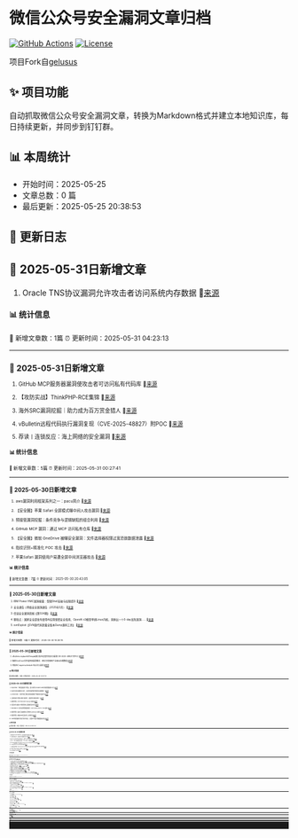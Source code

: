 # 微信公众号安全漏洞文章归档

[![GitHub Actions](https://github.com/gelusus/wxvl/actions/workflows/update_today.yml/badge.svg)](https://github.com/gelusus/wxvl/actions)
[![License](https://img.shields.io/badge/license-MIT-blue.svg)](LICENSE)

项目Fork自[gelusus](https://github.com/gelusus/wxvl)

## ✨ 项目功能

自动抓取微信公众号安全漏洞文章，转换为Markdown格式并建立本地知识库，每日持续更新，并同步到钉钉群。

## 📊 本周统计
- 开始时间：2025-05-25
- 文章总数：0 篇
- 最后更新：2025-05-25 20:38:53

## 📝 更新日志

## 📢 2025-05-31日新增文章

1. Oracle TNS协议漏洞允许攻击者访问系统内存数据 🔗[来源](https://mp.weixin.qq.com/s?__biz=MzI0MTE4ODY3Nw==&mid=2247492652&idx=1&sn=d0f0f05d9d44c122c3ba9b344800665e)

#### 📊 统计信息
<small>📝 新增文章数：1篇
⏰ 更新时间：2025-05-31 04:23:13<small>

---


## 📢 2025-05-31日新增文章

1. GitHub MCP服务器漏洞使攻击者可访问私有代码库 🔗[来源](https://mp.weixin.qq.com/s?__biz=MzkwMTQyODI4Ng==&mid=2247496910&idx=1&sn=584999d1f25820d6025e9c93c55a9392)

2. 【攻防实战】ThinkPHP-RCE集锦 🔗[来源](https://mp.weixin.qq.com/s?__biz=Mzg5NTU2NjA1Mw==&mid=2247502501&idx=1&sn=aeaae16a4b401d08bf2af6cfe32bedd6)

3. 海外SRC漏洞挖掘｜助力成为百万赏金猎人 🔗[来源](https://mp.weixin.qq.com/s?__biz=MzIzMTIzNTM0MA==&mid=2247497667&idx=1&sn=54a41bdf17408e8804207e4246162573)

4. vBulletin远程代码执行漏洞复现（CVE-2025-48827）附POC 🔗[来源](https://mp.weixin.qq.com/s?__biz=MzkwMzUyMjk2MQ==&mid=2247484435&idx=1&sn=34d2645c029628322e82edb23c28b580)

5. 荐读丨连锁反应：海上网络的安全漏洞 🔗[来源](https://mp.weixin.qq.com/s?__biz=MzI2MDk2NDA0OA==&mid=2247533384&idx=2&sn=11a6c5fe842ff1ce8e02a9784a1124d9)

#### 📊 统计信息
<small>📝 新增文章数：5篇
⏰ 更新时间：2025-05-31 00:27:41<small>

---


## 📢 2025-05-30日新增文章

1. aws漏洞利用框架系列之一：pacu简介 🔗[来源](https://mp.weixin.qq.com/s?__biz=MzA3NTc0MTA1Mg==&mid=2664712266&idx=1&sn=e34c30404d96ca13434abd914eed3a21)

2. 【安全圈】苹果 Safari 全屏模式曝中间人攻击漏洞 🔗[来源](https://mp.weixin.qq.com/s?__biz=MzIzMzE4NDU1OQ==&mid=2652069908&idx=3&sn=a14a5bbf691eddc51b2cdf4e1f604678)

3. 预接管漏洞挖掘：条件竞争与逻辑缺陷的组合利用 🔗[来源](https://mp.weixin.qq.com/s?__biz=MzkxNjc0ODA3NQ==&mid=2247483972&idx=1&sn=a90126cfcc2ef8350d469f7b5f4fcc62)

4. GitHub MCP 漏洞：通过 MCP 访问私有仓库 🔗[来源](https://mp.weixin.qq.com/s?__biz=MzAxMjYyMzkwOA==&mid=2247530309&idx=2&sn=1b87e582acb182c7249a8cd723a9617c)

5. 【安全圈】微软 OneDrive 被曝安全漏洞：文件选择器权限过宽恐致数据泄露 🔗[来源](https://mp.weixin.qq.com/s?__biz=MzIzMzE4NDU1OQ==&mid=2652069908&idx=2&sn=f99594f728b498a9c7094b2331893ba4)

6. 指纹识别+精准化 POC 攻击 🔗[来源](https://mp.weixin.qq.com/s?__biz=MzkxNTIwNTkyNg==&mid=2247554998&idx=1&sn=6691793afdd1d819140ff1e43e7b135a)

7. 苹果Safari 漏洞使用户易遭全屏中间浏览器攻击 🔗[来源](https://mp.weixin.qq.com/s?__biz=MzI2NTg4OTc5Nw==&mid=2247523160&idx=1&sn=e6700c85073b35c5140da4fff0e4d9f0)

#### 📊 统计信息
<small>📝 新增文章数：7篇
⏰ 更新时间：2025-05-30 20:43:05<small>

---


## 📢 2025-05-30日新增文章

1. IBM Power HMC漏洞披露：受限Shell突破与权限提升 🔗[来源](https://mp.weixin.qq.com/s?__biz=MzUzMDUxNTE1Mw==&mid=2247512289&idx=1&sn=48c4fb2f47eec32325185a611bd32558)

2. 安全通告丨网络安全漏洞通告（2025年5月） 🔗[来源](https://mp.weixin.qq.com/s?__biz=MzUxNTQxMzUxMw==&mid=2247525702&idx=2&sn=f8d32065c33e2857813f41504c58160e)

3. 信息安全漏洞周报【第024期】 🔗[来源](https://mp.weixin.qq.com/s?__biz=MzA4MDk4NTIwMg==&mid=2454064186&idx=1&sn=07847eae4bea58c92f7d7b685aa3c998)

4. 聊热点｜国家安全部发布使用AI应用保密安全指南、OpenAI o3模型单挑Linux内核，竟揪出一个0-day高危漏洞…… 🔗[来源](https://mp.weixin.qq.com/s?__biz=MzkxNDY0MjMxNQ==&mid=2247535985&idx=2&sn=ad6a797aa1ac561e3875afbf6114878f)

5. svnExploit【SVN源代码泄露全版本Dump源码工具】 🔗[来源](https://mp.weixin.qq.com/s?__biz=MzkyNzIxMjM3Mg==&mid=2247490475&idx=1&sn=6c8864b9e13da6f05fa461576b956a2f)

#### 📊 统计信息
<small>📝 新增文章数：5篇
⏰ 更新时间：2025-05-30 16:28:18<small>

---


## 📢 2025-05-30日新增文章

1. vBulletin replaceAdTemplat接口存在远程代码执行漏洞CVE-2025-48827 附POC 🔗[来源](https://mp.weixin.qq.com/s?__biz=MzIxMjEzMDkyMA==&mid=2247488525&idx=1&sn=20d1abb7ff5745d3093f6b089f6a4187)

2. 微软OneDrive文件选择器漏洞曝光：网站可窃取用户全部云存储数据 🔗[来源](https://mp.weixin.qq.com/s?__biz=MzIzNDIxODkyMg==&mid=2650086413&idx=1&sn=d20c43c1c81c5c2963f188f540ef56a4)

3. 用友NC expertschedule SQL注入漏洞 🔗[来源](https://mp.weixin.qq.com/s?__biz=MzkzMTcwMTg1Mg==&mid=2247491636&idx=1&sn=9aa9917155b1eedfbe7e73a85b3b0fbf)

#### 📊 统计信息
<small>📝 新增文章数：3篇
⏰ 更新时间：2025-05-30 12:27:12<small>

---


## 📢 2025-05-30日新增文章

1. ExploitDB 一款轻量级用于抓取、展示和导出 Exploit-DB中的漏洞数据的工具 🔗[来源](https://mp.weixin.qq.com/s?__biz=Mzk0ODM0NDIxNQ==&mid=2247494388&idx=1&sn=1d26ade4f0031585db8697d373cda55d)

2. 在Windows强跑Docker，8GB内存都喂不饱漏洞扫描神器？ 🔗[来源](https://mp.weixin.qq.com/s?__biz=MzI4NjAzMTk3MA==&mid=2458860603&idx=1&sn=3f138383a35ce7cfbe9c538da4af941e)

3. AyySSHush：利用华硕已修复漏洞组建僵尸网络的间谍技术 🔗[来源](https://mp.weixin.qq.com/s?__biz=MzI2NzAwOTg4NQ==&mid=2649795277&idx=2&sn=c13a6632f6952677d33342a4e5c8776c)

4. 当漏洞成为“数字战争”的弹药，谁能改写攻防规则？ 🔗[来源](https://mp.weixin.qq.com/s?__biz=MzU2NzY5MzI5Ng==&mid=2247506513&idx=1&sn=6e00e60bc051e20d313ebd7d41019761)

5. 漏洞预警 | 万户ezOFFICE SQL注入漏洞 🔗[来源](https://mp.weixin.qq.com/s?__biz=MzkwMTQ0NDA1NQ==&mid=2247493266&idx=3&sn=914afcabd8edcc167e4b033e85e3b45e)

6. 任意文件读取&下载漏洞的全面解析及利用 🔗[来源](https://mp.weixin.qq.com/s?__biz=MzkxNzY5MTg1Ng==&mid=2247488578&idx=1&sn=1c4b4a1e5f29731aea07d04ad731b665)

7. Windows 11 文件资源管理器漏洞（CVE-2025-24071）POC发布 🔗[来源](https://mp.weixin.qq.com/s?__biz=MzI2NzAwOTg4NQ==&mid=2649795277&idx=3&sn=4946fecf57e0352b5f735171deca723c)

8. 漏洞预警 | 银达汇智智慧综合管理平台SQL注入漏洞 🔗[来源](https://mp.weixin.qq.com/s?__biz=MzkwMTQ0NDA1NQ==&mid=2247493266&idx=1&sn=de829eb3c1e29e04102463d8eeab8237)

9. 漏洞预警 | 朗速ERP任意文件上传漏洞 🔗[来源](https://mp.weixin.qq.com/s?__biz=MzkwMTQ0NDA1NQ==&mid=2247493266&idx=2&sn=6230f92f0d41acbeee78849f7bcbecf9)

10. Ivanti漏洞被利用进行链式攻击，英国NHS医疗数据面临风险 🔗[来源](https://mp.weixin.qq.com/s?__biz=MzIwNzAwOTQxMg==&mid=2652251946&idx=1&sn=dcddbfbfeafc956cfe3d93380c79bda2)

#### 📊 统计信息
<small>📝 新增文章数：10篇
⏰ 更新时间：2025-05-30 09:44:47<small>

---


## 📢 2025-05-30日新增文章

1. 黑客利用 OttoKit WordPress 插件漏洞添加管理员帐户 🔗[来源](https://mp.weixin.qq.com/s?__biz=Mzg3ODY0NTczMA==&mid=2247492987&idx=1&sn=971a25f5792cacbcea29955536f4eb2e)

2. 小程序渗透记录：通过细节挖掘漏洞的艺术 🔗[来源](https://mp.weixin.qq.com/s?__biz=MzU2NDY2OTU4Nw==&mid=2247520801&idx=1&sn=bad2cedc1a8020024460f7f56dd36323)

3. 美军工巨头押注AI赋能网络攻击，超21亿元收购漏洞利用厂商 🔗[来源](https://mp.weixin.qq.com/s?__biz=MzI4NDY2MDMwMw==&mid=2247514445&idx=1&sn=6f6043b769f9bed3eb4ff2904556f776)

4. Sirius 一款开源通用漏洞扫描器（Docker版）|漏洞探测 🔗[来源](https://mp.weixin.qq.com/s?__biz=Mzg3ODE2MjkxMQ==&mid=2247491737&idx=1&sn=a4f727ba13cde3a317fdbf6711e10111)

5. Panalog大数据日志审计系统sprog_upstatus.php存在SQL注入漏洞 🔗[来源](https://mp.weixin.qq.com/s?__biz=MzkzNzMxODkzMw==&mid=2247485861&idx=1&sn=05f3030231f775fe4410e25733c538c0)

6. 一处价值 $2500 的 DOM XSS 漏洞 🔗[来源](https://mp.weixin.qq.com/s?__biz=MjM5Mzc4MzUzMQ==&mid=2650261237&idx=1&sn=5780326bb0e2c921f00c3199b93ec86e)

7. 【高危漏洞预警】Apache Commons BeanUtils远程代码执行漏洞CVE-2025-48734 🔗[来源](https://mp.weixin.qq.com/s?__biz=MzI3NzMzNzE5Ng==&mid=2247490158&idx=1&sn=17f120cec84cc5ab344e5298683be964)

8. 代码审计Sign加密到前台SQL注入漏洞 🔗[来源](https://mp.weixin.qq.com/s?__biz=Mzg5MDk4MzkyMA==&mid=2247484579&idx=1&sn=d63ab9b5f7fbe189c2a020ffb04d6e7a)

9. java代码执行(eval) 🔗[来源](https://mp.weixin.qq.com/s?__biz=MzUzNDMyNjI3Mg==&mid=2247487449&idx=1&sn=e45fed21e096e9ff0f6a128f16bf1ef9)

#### 📊 统计信息
<small>📝 新增文章数：9篇
⏰ 更新时间：2025-05-30 00:27:34<small>

---


## 📢 2025-05-29日新增文章

1. “粽”享礼金，挖洞必“粽”，端午0DAY竞渡挑战赛开启！ 🔗[来源](https://mp.weixin.qq.com/s?__biz=Mzg5MTc5Mzk2OA==&mid=2247503765&idx=1&sn=c91971d705c969009f7e9fd460725ad0)

2. 【安全圈】微软OneDrive文件选择器漏洞曝光：网站可窃取用户全部云存储数据 🔗[来源](https://mp.weixin.qq.com/s?__biz=MzIzMzE4NDU1OQ==&mid=2652069879&idx=1&sn=2b0d058ac337d26093a5ae849717e3dd)

3. 恶意软件藏身AI模型，专门针对阿里巴巴AI实验室用户；OneDrive文件选择器漏洞让应用获取用户云存储完整访问权限 | 牛览 🔗[来源](https://mp.weixin.qq.com/s?__biz=MjM5Njc3NjM4MA==&mid=2651137040&idx=2&sn=3409a0e99c9697da8ecb4c7742ca1399)

4. 入侵我的车，甚至你的车——大众汽车应用程序存在安全漏洞 🔗[来源](https://mp.weixin.qq.com/s?__biz=MzAxMjYyMzkwOA==&mid=2247530275&idx=4&sn=8a7efa98d4a382f0144297742ff568e2)

5. 线上支付漏洞：开启 “ 0元购 ” ？ 🔗[来源](https://mp.weixin.qq.com/s?__biz=MzkyNTY3Nzc3Mg==&mid=2247489911&idx=1&sn=e62b6002552b1ab6dba42242d593c2ed)

6. 微软OneDrive严重安全漏洞：OAuth权限滥用，数据泄露风险高 🔗[来源](https://mp.weixin.qq.com/s?__biz=MzIzNDU5NTI4OQ==&mid=2247489351&idx=1&sn=62a05afe4fae8a7a497cdb2a52eb4047)

7. 不同视角学习Java代码审计之文件读取漏洞 🔗[来源](https://mp.weixin.qq.com/s?__biz=Mzg3MDU1MjgwNA==&mid=2247487427&idx=1&sn=4e665affb10589b165c61a022f5a37ea)

8. 留言赠书 | 《攻击网络协议：协议漏洞的发现+利用+保护》免费送 🔗[来源](https://mp.weixin.qq.com/s?__biz=MjM5NjA0NjgyMA==&mid=2651322005&idx=3&sn=d6c7633db1eb521d22d9cebac3887e7e)

9. 看我如何通过 OpenAI o3 挖到 Linux 内核远程 0day 🔗[来源](https://mp.weixin.qq.com/s?__biz=MzI2NTg4OTc5Nw==&mid=2247523149&idx=1&sn=0298267a08369cc3ea9bdbdec81eb788)

10. 利用验证框架 JAIST揭示开源自动驾驶系统的安全漏洞 🔗[来源](https://mp.weixin.qq.com/s?__biz=MzIzOTc2OTAxMg==&mid=2247555294&idx=3&sn=09075eb75bc68c89437d35c5ddb10181)

11. 【安全圈】WordPress TI WooCommerce Wishlist 插件漏洞使 100,000+ 网站遭受网络攻击 🔗[来源](https://mp.weixin.qq.com/s?__biz=MzIzMzE4NDU1OQ==&mid=2652069879&idx=4&sn=457158cecc79f277656b8bad13f79e3f)

12. 创宇安全智脑 | vBulletin远程代码执行（CVE-2025-48827∕CVE-2025-48828）等84个漏洞可检测 🔗[来源](https://mp.weixin.qq.com/s?__biz=MzIwNjU0NjAyNg==&mid=2247491176&idx=1&sn=42c85804ebaac536b5d7e05b29a97a4f)

#### 📊 统计信息
<small>📝 新增文章数：12篇
⏰ 更新时间：2025-05-29 20:43:05<small>

---


## 📢 2025-05-29日新增文章

1. 不容忽视的威胁：探索与JWT相关漏洞（另类的越权） 🔗[来源](https://mp.weixin.qq.com/s?__biz=Mzk0MzYyMjEzMQ==&mid=2247489499&idx=1&sn=5c212d09a83dfe975227bc478b0114df)

2. 漏洞致命主义已经结束：为什么身份威胁预防是网络安全的未来 🔗[来源](https://mp.weixin.qq.com/s?__biz=MzA4MzMzOTQ4Mw==&mid=2453672669&idx=1&sn=71417cae2e7bee44452d6b0b59147419)

3. 端午活动开启！白盒+黑盒双修来袭！知名小朋友（代码审计）联手地图大师（企业SRC漏洞挖掘），端午节限时大放价！ 🔗[来源](https://mp.weixin.qq.com/s?__biz=MzI5MDcyODIzNg==&mid=2247485094&idx=1&sn=5e7af24dd9b1174661c3d7553be194bd)

4. 如何通过一个SSRF漏洞挖出百万用户数据 🔗[来源](https://mp.weixin.qq.com/s?__biz=MzkxNjc0ODA3NQ==&mid=2247483959&idx=1&sn=c804f2123e5364505e6d5b5ce8c556c2)

5. SSRF漏洞详细讲解：攻击者是怎么“骗”服务器发起请求的 🔗[来源](https://mp.weixin.qq.com/s?__biz=Mzk0MzYyMjEzMQ==&mid=2247489500&idx=1&sn=59a42b9399b76744b3f91a726a0a112b)

6. 【漏洞通告】Google Chrome V8越界写入漏洞(CVE-2025-5280) 🔗[来源](https://mp.weixin.qq.com/s?__biz=MzkzNzY5OTg2Ng==&mid=2247501121&idx=2&sn=50940420fb1e9fde2dce1f8f6a5226ae)

7. ​​CVE-2025-24813 Apache Tomcat RCE 漏洞深度解析与 PoC 🔗[来源](https://mp.weixin.qq.com/s?__biz=MzU1NzczNTM1MQ==&mid=2247485328&idx=3&sn=e9f38cccf7a23f748be4b9a79a4fe179)

8. 端午活动开启！白盒+黑盒双修来袭！知名小朋友（代码审计）联手地图大师（企业SRC漏洞挖掘），端午节限时大放价！ 🔗[来源](https://mp.weixin.qq.com/s?__biz=MzkyMjM5NDM3NQ==&mid=2247486510&idx=1&sn=7a0166be0ab7a08b67e8717c0a493179)

9. ByteSRC全域3倍积分！单个漏洞最高15w！送Apple全家桶！ 🔗[来源](https://mp.weixin.qq.com/s?__biz=Mzk3NTk1NjM1MQ==&mid=2247487891&idx=1&sn=f5a635e1b59af1e7fa79da35637b1d98)

#### 📊 统计信息
<small>📝 新增文章数：9篇
⏰ 更新时间：2025-05-29 16:29:08<small>

---


## 📢 2025-05-29日新增文章

1. ofcms的XXE漏洞分析 🔗[来源](https://mp.weixin.qq.com/s?__biz=MzkzNzQyMDkxMQ==&mid=2247488205&idx=1&sn=07a9e01c17f5cfb38760b833ca7154e5)

2. 【APT与高危漏洞追踪】国家级黑客UNC5221利用Ivanti漏洞，关键基础设施安全再敲警钟 🔗[来源](https://mp.weixin.qq.com/s?__biz=MzA4NTY4MjAyMQ==&mid=2447900623&idx=1&sn=994a88126abfed4b2bd10627e80437d3)

3. 美国宇航局开源软件中爆出大量严重漏洞 🔗[来源](https://mp.weixin.qq.com/s?__biz=MzkxNTI2MTI1NA==&mid=2247503379&idx=1&sn=88acd40380c32f491190c22bcf675915)

4. ofcms的XXE漏洞分析 🔗[来源](https://mp.weixin.qq.com/s?__biz=MzkxNDAyNTY2NA==&mid=2247519554&idx=2&sn=763611f710fb28ec096e6967fe96f2e9)

5. 逻辑漏洞-使用 SSO 登录进行帐户接管 🔗[来源](https://mp.weixin.qq.com/s?__biz=MzI0MTUwMjQ5Nw==&mid=2247488861&idx=1&sn=36092d38e428c6737bfc7a2291f944c2)

6. 成都朗速ERP系统WebDwgDefault.aspx任意文件上传漏洞 🔗[来源](https://mp.weixin.qq.com/s?__biz=Mzk1Nzg3ODkyNg==&mid=2247484116&idx=1&sn=8f852e246034721c5f5767262550e80e)

7. CVE-2024-6235 PoC NetScaler 控制台漏洞可导致管理员访问 🔗[来源](https://mp.weixin.qq.com/s?__biz=Mzg2NTk4MTE1MQ==&mid=2247487445&idx=1&sn=d783a258afbc17943c5187c0cd1efd9b)

8. 紧急警报！Mimo黑客利用Craft CMS高危漏洞发动双重攻击：挖矿劫持+流量窃取 🔗[来源](https://mp.weixin.qq.com/s?__biz=Mzg4NTg5MDQ0OA==&mid=2247487999&idx=1&sn=7c8f914e1ab77f146c33404799bb8db6)

9. NIST发布“漏洞预测指标”，大幅提升漏洞管理能力 🔗[来源](https://mp.weixin.qq.com/s?__biz=MzkxNTI2MTI1NA==&mid=2247503379&idx=2&sn=4a8f5498d392abb3a38ba91d4ea372a0)

10. BurpSuite插件 | 告别手动测试，快速挖掘漏洞！ 🔗[来源](https://mp.weixin.qq.com/s?__biz=MzAxMjE3ODU3MQ==&mid=2650610910&idx=4&sn=2bf195e4c5cd6efeedf8043455f7ed0b)

11. 成都朗速ERP系统高危漏洞曝光！任意文件上传（附修复方案） 🔗[来源](https://mp.weixin.qq.com/s?__biz=Mzg5OTYxMjk0Mw==&mid=2247490564&idx=1&sn=b21020d985bae3bd807b1e3a8eb8d14a)

12. 白盒Sign加密到前台SQL注入漏洞 🔗[来源](https://mp.weixin.qq.com/s?__biz=MzIxNTIzNTExMQ==&mid=2247491713&idx=1&sn=35eb54f2e0199e3f7f5de84f67709c3e)

13. 公安机关将公开通缉台黑客；|全球互联网因BGP协议漏洞出现大规模路由震荡；|苹果五年拦截90亿美元欺诈交易； 🔗[来源](https://mp.weixin.qq.com/s?__biz=MzAxMjE3ODU3MQ==&mid=2650610910&idx=1&sn=b2d51a5eeaf6c9d65136ea6e51ab56c2)

14. EMQX后台插件命令执行 🔗[来源](https://mp.weixin.qq.com/s?__biz=MzAwMjQ2NTQ4Mg==&mid=2247499234&idx=1&sn=302778f0d6709a3b6ba6e7002fe7ed2a)

15. 突发！土耳其关联APT组织利用零日漏洞，监控伊拉克库尔德武装！ 🔗[来源](https://mp.weixin.qq.com/s?__biz=Mzg3OTYxODQxNg==&mid=2247486223&idx=1&sn=0e857a26fc61584767ec53eff5c40121)

16. 我如何利用错误配置的 CORS 漏洞赚取 $$$ 🔗[来源](https://mp.weixin.qq.com/s?__biz=MzkwOTE5MDY5NA==&mid=2247506544&idx=3&sn=36333804dd8cbb762618db1e2489b7e1)

#### 📊 统计信息
<small>📝 新增文章数：16篇
⏰ 更新时间：2025-05-29 12:27:58<small>

---


## 📢 2025-05-29日新增文章

1. 北京警方通报：境外黑客组织利用ComfyUI漏洞对我实施攻击 | GitHub MCP服务器漏洞使攻击者可访问私有代码库 🔗[来源](https://mp.weixin.qq.com/s?__biz=MzI1OTA1MzQzNA==&mid=2651248038&idx=1&sn=730bfd35d652c9f7d2a1e99a6be3e26b)

2. CVE-2025-24054的漏洞深度解析与 PoC 利用指南 🔗[来源](https://mp.weixin.qq.com/s?__biz=MzU1NzczNTM1MQ==&mid=2247485328&idx=1&sn=7a0a77977a9916697db3f91f6372d3cd)

3. 漏洞预警 | JEEWMS任意文件读取漏洞 🔗[来源](https://mp.weixin.qq.com/s?__biz=MzkwMTQ0NDA1NQ==&mid=2247493251&idx=2&sn=82ac86f0154f844c3b70f60d2d65ac4a)

4. 攻防演练连个Nday都扫不出？你只是Nday的打开方式不对！ 🔗[来源](https://mp.weixin.qq.com/s?__biz=MzkzNDI5NjEzMQ==&mid=2247484699&idx=1&sn=7a8e7cd8363e5d05fa489ccf54dd75af)

5. ​​CVE-2025-21333 漏洞深度解析与 PoC 🔗[来源](https://mp.weixin.qq.com/s?__biz=MzU1NzczNTM1MQ==&mid=2247485328&idx=2&sn=d8fcb14e80a40517b3c3d4a7f6a9a3be)

6. 《AI黑客时代：用DeepSeek构建智能渗透机器人，让漏洞验证自动化飞驰》 🔗[来源](https://mp.weixin.qq.com/s?__biz=Mzg2OTU3MzI1OQ==&mid=2247486137&idx=1&sn=fee3318906ff4908ee48a1f0dec231eb)

7. 漏洞预警 | 满客宝后台管理系统任意文件读取漏洞 🔗[来源](https://mp.weixin.qq.com/s?__biz=MzkwMTQ0NDA1NQ==&mid=2247493251&idx=3&sn=b1787bd3b9aea2069a2ce3a456c5aa7d)

8. AI用于软件安全和漏洞挖掘 🔗[来源](https://mp.weixin.qq.com/s?__biz=MzU2MDk1Nzg2MQ==&mid=2247624653&idx=1&sn=28db6c14f3591b8196eed1340c58a523)

9. 漏洞预警 | 上讯信息运维管理审计系统注入漏洞 🔗[来源](https://mp.weixin.qq.com/s?__biz=MzkwMTQ0NDA1NQ==&mid=2247493251&idx=1&sn=01de37e5ce0198bc0d581cb625824c0a)

#### 📊 统计信息
<small>📝 新增文章数：9篇
⏰ 更新时间：2025-05-29 09:46:58<small>

---


## 📢 2025-05-29日新增文章

1. 【漏洞复现】vBulletin replaceAdTemplat 远程代码执行漏洞（CVE-2025-48827∕48828) 🔗[来源](https://mp.weixin.qq.com/s?__biz=MzkwMDc1MTM5Ng==&mid=2247484102&idx=1&sn=c379f685fa4de8feb2eae15f399a0df1)

2. 【漏洞复现】dify任意密码重置 🔗[来源](https://mp.weixin.qq.com/s?__biz=MjM5NDUxMTI2NA==&mid=2247485130&idx=1&sn=32e88952742937670334c31a559fe750)

3. 北京警方通报：境外黑客组织利用ComfyUI漏洞对我实施攻击 🔗[来源](https://mp.weixin.qq.com/s?__biz=MzkwMTMyMDQ3Mw==&mid=2247600035&idx=2&sn=b9b9043eddaa948747563c1262352a9b)

4. 【严重漏洞预警】vBulletin replaceAdTemplat远程代码执行漏洞（CVE-2025-48827） 🔗[来源](https://mp.weixin.qq.com/s?__biz=MzI3NzMzNzE5Ng==&mid=2247490153&idx=1&sn=b13f80c9c3dae8d161d3dcdcb7883cfe)

5. 【AI高危漏洞预警】LLama-Index CLI命令执行漏洞(CVE-2025-1753) 🔗[来源](https://mp.weixin.qq.com/s?__biz=MzI3NzMzNzE5Ng==&mid=2247490153&idx=2&sn=17860b8ad80dd13fe51616ba590c72c2)

6. Windows10 Penetration渗透系统，一套环境通吃内网、Web、APP全渗透，工具包实战指南|漏洞探测 🔗[来源](https://mp.weixin.qq.com/s?__biz=Mzg3ODE2MjkxMQ==&mid=2247491712&idx=1&sn=5f83947a4b5ac349589e70690d137f4f)

#### 📊 统计信息
<small>📝 新增文章数：6篇
⏰ 更新时间：2025-05-29 00:26:25<small>

---


## 📢 2025-05-28日新增文章

1. GitHub MCP服务器漏洞使攻击者可访问私有代码库 🔗[来源](https://mp.weixin.qq.com/s?__biz=MjM5NjA0NjgyMA==&mid=2651321972&idx=1&sn=a781cae82004337aa46c61fb54bf864c)

2. 2个月荣登字节SRC年榜第一，云上漏洞秘籍首公开！ 🔗[来源](https://mp.weixin.qq.com/s?__biz=MjM5NjA0NjgyMA==&mid=2651321972&idx=2&sn=30484ea29b1059a42eff9d3d3ccddf3a)

3. Salesforce 将以 80 亿美元收购 Informatica 🔗[来源](https://mp.weixin.qq.com/s?__biz=MzU5ODgzNTExOQ==&mid=2247640068&idx=3&sn=3df2ba81a343350bbe1f28027c22b625)

4. 安钥®「漏洞防治标准作业程序（SOP）」征文启示 [2025年第21期，总第39期] 🔗[来源](https://mp.weixin.qq.com/s?__biz=Mzk0OTQzMDI4Mg==&mid=2247484860&idx=1&sn=8706853bda9e4ff3820f973f4c1a10af)

5. Netfilter Tunnel 之殇：CVE-2025-22056分析 🔗[来源](https://mp.weixin.qq.com/s?__biz=MjM5OTk2MTMxOQ==&mid=2727845584&idx=1&sn=c13de1d950bf86c3b5650e4f98717c8d)

6. NASA开源软件被曝存在多个安全漏洞；提示注入威胁：GitHub MCP服务器漏洞允许攻击者访问私有代码库 | 牛览 🔗[来源](https://mp.weixin.qq.com/s?__biz=MjM5Njc3NjM4MA==&mid=2651137030&idx=2&sn=466072b21f20a9efd87f6114ce1557f8)

7. 【安全圈】全球互联网因BGP协议漏洞出现大规模路由震荡 🔗[来源](https://mp.weixin.qq.com/s?__biz=MzIzMzE4NDU1OQ==&mid=2652069865&idx=1&sn=e29ae988e9c671b37c0b95f70beaf6d5)

8. PagerMaid-Pyro run_sh接口存在远程命令执行漏洞 附POC 🔗[来源](https://mp.weixin.qq.com/s?__biz=MzIxMjEzMDkyMA==&mid=2247488513&idx=1&sn=bf90fe02d66ceea05dd6891a66f0aff2)

9. 官方通报ComfyUI存多个高危漏洞：已被境外黑客利用对我国网络实施攻击 🔗[来源](https://mp.weixin.qq.com/s?__biz=MzU2MTQwMzMxNA==&mid=2247542435&idx=1&sn=eac5973134804eb38d96bdfc769093ab)

10. GitHub MCP Server漏洞：通过MCP访问私有仓库 🔗[来源](https://mp.weixin.qq.com/s?__biz=MzkzMTY0MDgzNg==&mid=2247484490&idx=1&sn=1108796cd3681ad4d71bf145929026e2)

11. AI工具ComfyUI惊现多个高危漏洞，已有境外组织发起网络攻击 🔗[来源](https://mp.weixin.qq.com/s?__biz=MzIxMDIwODM2MA==&mid=2653932200&idx=1&sn=ead3dc6e3d8a36b05a1a74ecc1ddf4fc)

12. DragonForce 勒索团伙瞄准MSP，发动供应链攻击 🔗[来源](https://mp.weixin.qq.com/s?__biz=MzI2NTg4OTc5Nw==&mid=2247523133&idx=1&sn=bf9dda6dcef75f6de012aa77866b6072)

13. 英飞达影像存档与通讯PACS系统 WebUserLogin.asmx 信息泄露漏洞 🔗[来源](https://mp.weixin.qq.com/s?__biz=MzkzNzMxODkzMw==&mid=2247485857&idx=1&sn=68c4871e03965c933cea638f4dd70fc0)

14. Windows Server 2025 "BadSuccessor"漏洞可导致域控接管（PoC已公开，暂无补丁） 🔗[来源](https://mp.weixin.qq.com/s?__biz=MzkzNjIzMjM5Ng==&mid=2247492603&idx=2&sn=013df9f9a54c65cd271466572626705e)

15. 【业界动态】ComfyUI存在多个高危漏洞 🔗[来源](https://mp.weixin.qq.com/s?__biz=MzA3NzgzNDM0OQ==&mid=2664995100&idx=3&sn=3e84ad389f64c458d97638e803adceef)

16. 北京警方通报：境外黑客组织利用ComfyUI漏洞对我实施攻击 🔗[来源](https://mp.weixin.qq.com/s?__biz=MzI4NDY2MDMwMw==&mid=2247514434&idx=2&sn=19b30608f4a701f991edf166024d4d6f)

17. 阿迪达斯数据泄露，第三方服务商漏洞致客户信息外泄 🔗[来源](https://mp.weixin.qq.com/s?__biz=MjM5NjA0NjgyMA==&mid=2651321972&idx=4&sn=e255487c860340a366b40b36be9e271d)

#### 📊 统计信息
<small>📝 新增文章数：17篇
⏰ 更新时间：2025-05-28 20:44:51<small>

---


## 📢 2025-05-28日新增文章

1. 逐帧分析：Kernel Streaming 持续暴露漏洞 🔗[来源](https://mp.weixin.qq.com/s?__biz=MzAxODM5ODQzNQ==&mid=2247488566&idx=1&sn=02dcbc079feef0474efaac6fef9f91fc)

2. CVE-2025-21298零点击漏洞深度解析 🔗[来源](https://mp.weixin.qq.com/s?__biz=MzU1NzczNTM1MQ==&mid=2247485317&idx=3&sn=aef0c4341cc7c8a06b7cb1161fb28b26)

3. 紧急预警！Samlify SSO 签名绕过漏洞（CVE-2025-47949）解析与防御指南​ 🔗[来源](https://mp.weixin.qq.com/s?__biz=MzU1NzczNTM1MQ==&mid=2247485317&idx=1&sn=0b31c80b87f34af3ab33021b8697920c)

4. 关注 | ComfyUI存在多个高危漏洞 🔗[来源](https://mp.weixin.qq.com/s?__biz=MzA5MzE5MDAzOA==&mid=2664243080&idx=2&sn=f3ace9c6fac492cbef8ab21825036bda)

5. Vite开发服务器任意文件读取（CVE-2025-30208） 🔗[来源](https://mp.weixin.qq.com/s?__biz=MzU1NzczNTM1MQ==&mid=2247485317&idx=2&sn=04447863a12ee6db59848d6d73655902)

6. AI 安全｜DIFY 大模型平台漏洞预警（已复现） 🔗[来源](https://mp.weixin.qq.com/s?__biz=MzkxMDcxODg2OQ==&mid=2247483849&idx=1&sn=f364a8c62bb78c55eb2a58bdcbcea380)

7. 已公开漏洞的认知“真相” 🔗[来源](https://mp.weixin.qq.com/s?__biz=MzkxNzA3MTgyNg==&mid=2247538958&idx=2&sn=609ff480e7b89259dea2743f02dd9059)

#### 📊 统计信息
<small>📝 新增文章数：7篇
⏰ 更新时间：2025-05-28 16:29:27<small>

---


## 📢 2025-05-28日新增文章

1. 通达OA OfficeTask前台RCE、SQL注入漏洞分析 🔗[来源](https://mp.weixin.qq.com/s?__biz=MzkyNzcxNTczNA==&mid=2247487440&idx=1&sn=008313c2fd51c8b9e0470334e5ac0513)

2. 网络安全漏洞扫描：别再迷信工具，先搞懂这些事儿！ 🔗[来源](https://mp.weixin.qq.com/s?__biz=MzU3MjczNzA1Ng==&mid=2247497468&idx=2&sn=508b2f0a56e3aeacd8f66a472486cf32)

3. 实战EDUSRC挖掘｜微信小程序渗透漏洞及getshell复盘 🔗[来源](https://mp.weixin.qq.com/s?__biz=Mzg3NzkwMTYyOQ==&mid=2247489213&idx=1&sn=d4e4580e77b79aa9d7736bcd79a22ecc)

4. 自学黑客技术多长时间能达到挖漏洞的水平？零基础入门到精通，收藏这篇就够了 🔗[来源](https://mp.weixin.qq.com/s?__biz=Mzk1NzMwNTM5NQ==&mid=2247486150&idx=1&sn=cfa0a2b0886e123f79b42eb813ba429e)

5. 涉案151人、4300余万元 警方侦破一起侵犯公民个人信息案；|阿迪达斯数据泄露事件：第三方服务商漏洞致客户信息外泄 🔗[来源](https://mp.weixin.qq.com/s?__biz=MzAxMjE3ODU3MQ==&mid=2650610894&idx=1&sn=af94a6c952aa9508a50dd00de20f2126)

6. “开盒”，坚决打击！| Windows Server 2025 "BadSuccessor" 漏洞曝光，可导致域控接管 🔗[来源](https://mp.weixin.qq.com/s?__biz=MzI1OTA1MzQzNA==&mid=2651248034&idx=1&sn=e62faedf047a36698e7e4968415855ad)

7. 一款开源免费的漏洞扫描工具-Sirius 🔗[来源](https://mp.weixin.qq.com/s?__biz=MzAxMjE3ODU3MQ==&mid=2650610894&idx=4&sn=a4799ef6807263051f8dcfca295fb4e9)

8. 漏洞预警 | 智慧校园(安校易)管理系统SQL注入漏洞 🔗[来源](https://mp.weixin.qq.com/s?__biz=MzkwMTQ0NDA1NQ==&mid=2247493239&idx=2&sn=ea1367c3c4f9cfecdd1cd04ded2ceccb)

9. MVS系统漏洞检测产品亮相OpenHarmony安全委员会，展示终端安全实践成果 🔗[来源](https://mp.weixin.qq.com/s?__biz=Mzk0NDM1MDkyNw==&mid=2247547141&idx=1&sn=716b2754bca3bbf8cb1051766ccb7350)

10. 国家网络安全通报中心提醒：ComfyUI存在多个高危漏洞 🔗[来源](https://mp.weixin.qq.com/s?__biz=MzIwNzAwOTQxMg==&mid=2652251924&idx=1&sn=351ee525acf88eca45f1ceefe54feb57)

11. 信息安全漏洞周报（2025年第21期） 🔗[来源](https://mp.weixin.qq.com/s?__biz=MzAxODY1OTM5OQ==&mid=2651463074&idx=1&sn=85acc3cb8d7a6d3136d4804cef124728)

12. InvisionCommunity 远程代码执行漏洞 (CVE-2025-47916) 🔗[来源](https://mp.weixin.qq.com/s?__biz=MzkzMTcwMTg1Mg==&mid=2247491617&idx=1&sn=6644d7a7e9a8a5e5201ceacfd085c46a)

13. 人工智能自动化模糊测试：如何自主发现汽车软件中的漏洞 🔗[来源](https://mp.weixin.qq.com/s?__biz=MzU2MDk1Nzg2MQ==&mid=2247624639&idx=3&sn=8cb76c24e331ca965cf8085ec68d31a0)

14. 渗透测试 ｜ 分享某次项目上的渗透测试漏洞复盘 🔗[来源](https://mp.weixin.qq.com/s?__biz=Mzk0Mzc1MTI2Nw==&mid=2247490813&idx=1&sn=3d883c634ebd693977d0d5a25a6ec412)

#### 📊 统计信息
<small>📝 新增文章数：14篇
⏰ 更新时间：2025-05-28 12:27:34<small>

---


## 📢 2025-05-28日新增文章

1. DragonForce操作者利用SimpleHelp漏洞链式攻击某MSP服务商及其客户 🔗[来源](https://mp.weixin.qq.com/s?__biz=Mzg3OTc0NDcyNQ==&mid=2247493937&idx=1&sn=fd643ae0b90716be724efc591b46e96a)

2. 漏洞预警 | FoxCMS SQL注入漏洞 🔗[来源](https://mp.weixin.qq.com/s?__biz=MzkwMTQ0NDA1NQ==&mid=2247493239&idx=1&sn=2ad4c6a9c3df1465a9ebfccfff088411)

3. CVE-2024-45436:Ollama ZIP文件解压导致的命令执行漏洞 🔗[来源](https://mp.weixin.qq.com/s?__biz=Mzg4MTU4NTc2Nw==&mid=2247497264&idx=1&sn=a416851315173135e64299b51984541c)

4. 2025 HVV必修高危漏洞集合2 🔗[来源](https://mp.weixin.qq.com/s?__biz=MjM5OTk4MDE2MA==&mid=2655280643&idx=1&sn=d29834cc9689633efe690b4732ccb92b)

5. 新手也能学会的安卓漏洞！手把手教你查出 App 数据泄露！ 🔗[来源](https://mp.weixin.qq.com/s?__biz=MzkxNjY5MDc4Ng==&mid=2247485063&idx=1&sn=4fd13821611ba0fa4db6c3c5dda51a33)

6. 独家洞察｜Mallox勒索团伙疑似继续利用产品漏洞攻击投毒国内数百个资产 🔗[来源](https://mp.weixin.qq.com/s?__biz=MzkxNDY0MjMxNQ==&mid=2247535924&idx=1&sn=6fb1cc1ee15c4e163ede7fc4914209e6)

7. EMQX命令执行后渗透 🔗[来源](https://mp.weixin.qq.com/s?__biz=MzAwMjQ2NTQ4Mg==&mid=2247499227&idx=1&sn=73bbfba76dd660bbc59316c7d3bfcd52)

8. 【DDDD二开】修复bug 新增指纹poc 新增功能 🔗[来源](https://mp.weixin.qq.com/s?__biz=Mzg2OTg5NjE5MQ==&mid=2247485290&idx=1&sn=54c83a4634320e1fdb80ed018b00c8c6)

9. 漏洞预警 | 用友U8Cloud任意文件读取漏洞 🔗[来源](https://mp.weixin.qq.com/s?__biz=MzkwMTQ0NDA1NQ==&mid=2247493239&idx=3&sn=e60c83d9ba5b3fa37d698e3f080ff9af)

10. Retire.js - 检测JavaScript依赖漏洞的安全工具 🔗[来源](https://mp.weixin.qq.com/s?__biz=MzA5NDI0NzY3Mg==&mid=2247484912&idx=1&sn=7868ebacb71e9eb162686ab99cf03d8d)

#### 📊 统计信息
<small>📝 新增文章数：10篇
⏰ 更新时间：2025-05-28 09:47:10<small>

---


## 📢 2025-05-28日新增文章

1. 研究者利用OpenAI o3模型发现Linux内核远程零日漏洞 🔗[来源](https://mp.weixin.qq.com/s?__biz=MzkzMTYyMDk1Nw==&mid=2247483869&idx=1&sn=2d72368d0c27aad90b94fc523069a699)

2. Windows Server 2025 "BadSuccessor" 漏洞曝光，可导致域控接管 🔗[来源](https://mp.weixin.qq.com/s?__biz=MjM5NjA0NjgyMA==&mid=2651321929&idx=3&sn=06c0967ba8410e5a847655591077514b)

#### 📊 统计信息
<small>📝 新增文章数：2篇
⏰ 更新时间：2025-05-28 04:23:31<small>

---


## 📢 2025-05-28日新增文章

1. 雷神众测漏洞周报2025.5.19-2025.5.25 🔗[来源](https://mp.weixin.qq.com/s?__biz=Mzg3OTUxNTU2NQ==&mid=2247491246&idx=2&sn=f2821c44d28004e6cdeda1a403564f5f)

2. Panalog大数据日志审计系统sprog_upstatus.php存在SQL注入漏洞 附POC 🔗[来源](https://mp.weixin.qq.com/s?__biz=MzIxMjEzMDkyMA==&mid=2247488502&idx=1&sn=c417e10a497251134c3d81775de5d501)

3. 【论文速读】|基于大型语言模型的上下文增强漏洞检测 🔗[来源](https://mp.weixin.qq.com/s?__biz=MzkzNDUxOTk2Mw==&mid=2247496521&idx=1&sn=441184115eaa124aa26bc2b165f7247b)

4. 漏洞挖掘—利用查询功能获取敏感信息（3） 🔗[来源](https://mp.weixin.qq.com/s?__biz=MzkyNjczNzgzMA==&mid=2247484564&idx=1&sn=6fb78c41406e38426eb86081c19246cc)

5. 十四年连冠｜绿盟漏洞扫描与管理产品再获佳绩 🔗[来源](https://mp.weixin.qq.com/s?__biz=MjM5ODYyMTM4MA==&mid=2650468805&idx=1&sn=3b1ae29229283c236d11a6e8d149bc7e)

6. 办公平台存在安全漏洞！某国有企业违反《网络安全法》被处罚 🔗[来源](https://mp.weixin.qq.com/s?__biz=MzA5MzU5MzQzMA==&mid=2652115908&idx=2&sn=367490ce902e04506aa0eeed4a4df3ab)

#### 📊 统计信息
<small>📝 新增文章数：6篇
⏰ 更新时间：2025-05-28 00:27:46<small>

---


## 📢 2025-05-27日新增文章

1. 通报丨ComfyUI存在多个高危漏洞 🔗[来源](https://mp.weixin.qq.com/s?__biz=MjM5MzMwMDU5NQ==&mid=2649173069&idx=3&sn=2d17e34234a8bcc099915e7259d98609)

2. 发现与 IXON VPN 客户端相关的三个新漏洞，可导致本地权限提升 (LPE) 🔗[来源](https://mp.weixin.qq.com/s?__biz=MzAxMjYyMzkwOA==&mid=2247530229&idx=3&sn=70f3209757ed00e0906074d10d488d38)

3. Mesh Wi-Fi存在CVSS 9.1分高危漏洞，设计缺陷可被用于数据帧注入攻击 🔗[来源](https://mp.weixin.qq.com/s?__biz=MjM5NjA0NjgyMA==&mid=2651321929&idx=4&sn=7c4223920cb17acbc65fb665c7da7365)

4. 【高危漏洞预警】Wing FTP Server安全漏洞CVE-2025-5196 🔗[来源](https://mp.weixin.qq.com/s?__biz=MzI3NzMzNzE5Ng==&mid=2247490142&idx=1&sn=208226258cd185a7acfbdbfd55481e6d)

5. 【漏洞与预防】Microsoft Windows 文件资源管理器欺骗漏洞预防 🔗[来源](https://mp.weixin.qq.com/s?__biz=MzkyOTQ0MjE1NQ==&mid=2247499635&idx=1&sn=cca778a3a8b5c545de9edc8d2a4f2c92)

6. 【漏洞预警】DedeCMS信息泄露漏洞(CVE-2025-5137) 🔗[来源](https://mp.weixin.qq.com/s?__biz=MzI3NzMzNzE5Ng==&mid=2247490142&idx=2&sn=1b3a904c690bb5f4b6fcc44d8df3cdca)

7. 若依Vue漏洞检测工具 - ruoyi-Vue-tools 🔗[来源](https://mp.weixin.qq.com/s?__biz=MzIzNTE0Mzc0OA==&mid=2247486382&idx=1&sn=77eaf3570de212554a2bdba0e7f1d755)

8. Arm Mali GPU 漏洞允许绕过 MTE 和任意内核代码执行漏洞 🔗[来源](https://mp.weixin.qq.com/s?__biz=MzI0NzE4ODk1Mw==&mid=2652096281&idx=1&sn=de29f14ed3da4e130ab8507f590898de)

9. CISA提醒注意已遭利用的 Commvault 0day漏洞 🔗[来源](https://mp.weixin.qq.com/s?__biz=MzI2NTg4OTc5Nw==&mid=2247523124&idx=1&sn=1a8e46e871f1fae51bb1c752be774842)

10. 雷神众测漏洞周报2025.5.19-2025.5.25 🔗[来源](https://mp.weixin.qq.com/s?__biz=MzI0NzEwOTM0MA==&mid=2652503419&idx=1&sn=ec858e748fb40bf4b477958bc4ede59b)

11. 记某众测Fastjson<=1.2.68反序列化RCE过程 🔗[来源](https://mp.weixin.qq.com/s?__biz=Mzk0MTIzNTgzMQ==&mid=2247521136&idx=1&sn=e6e3e3b78b2343b548d40246af0c841f)

12. 量子计算破解RSA加密难度降低20倍，后量子密码学迫在眉睫；国家网络安全通报中心提醒：ComfyUI存在多个高危漏洞 | 牛览 🔗[来源](https://mp.weixin.qq.com/s?__biz=MjM5Njc3NjM4MA==&mid=2651137007&idx=2&sn=1aaad1f68d3e1cc0bb3260721d30302c)

13. 2个月荣登字节SRC年榜第一，云上漏洞秘籍首公开！ 🔗[来源](https://mp.weixin.qq.com/s?__biz=Mzk0OTY1NTI5Mw==&mid=2247492421&idx=1&sn=899c37a36234e4c8668f3f56303615fe)

14. GitLab Duo 漏洞可导致攻击者通过隐藏的提示劫持AI响应 🔗[来源](https://mp.weixin.qq.com/s?__biz=MzI2NTg4OTc5Nw==&mid=2247523124&idx=2&sn=11426f6aaac01c747218a552ac6e5129)

15. Apache Tomcat 允许远程执行代码漏洞 🔗[来源](https://mp.weixin.qq.com/s?__biz=MzI0NzE4ODk1Mw==&mid=2652096281&idx=2&sn=eacfc63c8ed2750785941e88c3fd39d7)

#### 📊 统计信息
<small>📝 新增文章数：15篇
⏰ 更新时间：2025-05-27 20:45:25<small>

---


## 📢 2025-05-27日新增文章

1. 等保测评10大高频漏洞：谁将SQL注入挤下神坛？ 🔗[来源](https://mp.weixin.qq.com/s?__biz=MzIwMzIyMjYzNA==&mid=2247518969&idx=1&sn=7783174861ed4ff1671378b9289992b8)

2. PagerMaid-Pyro run_sh-rce命令执行漏洞 🔗[来源](https://mp.weixin.qq.com/s?__biz=Mzk1Nzg3ODkyNg==&mid=2247484110&idx=1&sn=0d12f8dc81d838679c88fcd84e2cad8e)

3. 当漏洞成为“数字战争”的弹药，谁能改写攻防规则？ 🔗[来源](https://mp.weixin.qq.com/s?__biz=MzkxMTIyMjg0NQ==&mid=2247495770&idx=1&sn=bf9b4d19d561f3a167dd614346a65b4f)

4. 2025攻防演练必修高危漏洞集合（2.0版） 🔗[来源](https://mp.weixin.qq.com/s?__biz=MzIwMjcyNzA5Mw==&mid=2247495068&idx=1&sn=0103937e748038484a8b0477280bfba1)

5. Webpack源码泄露漏洞批量探测 🔗[来源](https://mp.weixin.qq.com/s?__biz=MzU3NzY3MzYzMw==&mid=2247500035&idx=1&sn=26d64d1d383e5bdf94f81ad0facdd3d9)

6. 企业内部安全漏洞修复流程的建立与思考（其二） 🔗[来源](https://mp.weixin.qq.com/s?__biz=MzU2MzY1NjU3Ng==&mid=2247485929&idx=1&sn=8695ae54ebb1723a95a85a3fdf81559b)

7. Java代码审计 | JFinalCMS 5.1，通过反射调用 FastJson 漏洞触发点，有趣。 🔗[来源](https://mp.weixin.qq.com/s?__biz=Mzg3MDU1MjgwNA==&mid=2247487425&idx=1&sn=b463a6fd6d2a6b341874eeb038c16044)

8. Zer0 Sec团队-某SRC任意文件读取漏洞挖掘案例 🔗[来源](https://mp.weixin.qq.com/s?__biz=MzkyNzg4NTU0NQ==&mid=2247485589&idx=1&sn=308a44fe96ac6e8ca80a8e1f5d0f5b56)

9. WebShell 绕过 EDR 监控，不调用 cmd 也能实现命令执行 🔗[来源](https://mp.weixin.qq.com/s?__biz=MzUyOTc3NTQ5MA==&mid=2247499748&idx=3&sn=f1d9403b08dbf8776ad839cb85b4a94f)

10. 记一次实战小程序漏洞测试到严重漏洞 🔗[来源](https://mp.weixin.qq.com/s?__biz=MzAwMjA5OTY5Ng==&mid=2247526415&idx=1&sn=99f277b93b1a927837ff376f50d001af)

11. WordPress Madara 本地文件包含漏洞 (CVE-2025-4524) 🔗[来源](https://mp.weixin.qq.com/s?__biz=MzkzMTcwMTg1Mg==&mid=2247491608&idx=1&sn=2dfeb11acdab967374f23e43c25dcc1c)

12. Apache Tomcat 9.8分RCE漏洞曝光，PoC 已经公开 🔗[来源](https://mp.weixin.qq.com/s?__biz=MzI2NzAwOTg4NQ==&mid=2649795241&idx=2&sn=1d6d27a7a4709b3fe42e178e6a36ca8f)

13. 黑客发起全球间谍行动，政府邮箱被利用XSS漏洞入侵 🔗[来源](https://mp.weixin.qq.com/s?__biz=MzkzMzE5OTQzMA==&mid=2247486753&idx=1&sn=3abdaa3b245cc30c92e6322dcc3f1c70)

14. 漏洞挖掘必备利器推荐 🔗[来源](https://mp.weixin.qq.com/s?__biz=MzU4OTg4Nzc4MQ==&mid=2247506144&idx=1&sn=0c45651d114b0ae75e3c28b22524ef6a)

15. 西班牙汉堡王备份系统遭遇RCE漏洞威胁，黑客4000美元叫卖访问权限。 🔗[来源](https://mp.weixin.qq.com/s?__biz=MzIwNzAwOTQxMg==&mid=2652251917&idx=1&sn=c14ea2340b3bf7692b029ded8d2084cc)

16. 实战SRC挖掘｜微信小程序渗透漏洞复盘 🔗[来源](https://mp.weixin.qq.com/s?__biz=Mzk0Mzc1MTI2Nw==&mid=2247490772&idx=1&sn=91e17e7d01c13ca1a0cb4f15eccf1d69)

17. 黑客利用 0day 漏洞通过 Commvault 入侵美国云平台 🔗[来源](https://mp.weixin.qq.com/s?__biz=MzI2NzAwOTg4NQ==&mid=2649795241&idx=1&sn=8c0be31950ee1caba4515bd8c6e78567)

18. 挖洞日记 | 记一次轻松拿下统一小通杀漏洞 🔗[来源](https://mp.weixin.qq.com/s?__biz=MzUyODkwNDIyMg==&mid=2247550223&idx=1&sn=080537e5dae12585a760656d296060ee)

19. ComfyUI存在多个高危漏洞 🔗[来源](https://mp.weixin.qq.com/s?__biz=MzU1MTE1MjU5Nw==&mid=2247485609&idx=1&sn=4ed56a37679b5c97087104dee6927274)

#### 📊 统计信息
<small>📝 新增文章数：19篇
⏰ 更新时间：2025-05-27 16:29:23<small>

---


## 📢 2025-05-27日新增文章

1. 618 领券 | 稍后读软件 Pocket 即将关闭，这个更强的工具能担起重任！ 🔗[来源](https://mp.weixin.qq.com/s?__biz=MzI2MjcwMTgwOQ==&mid=2247492400&idx=1&sn=b6a3819edf4e9dfeb14515aab465825a)

2. 首次利用OpenAI o3模型发现Linux内核零日漏洞 🔗[来源](https://mp.weixin.qq.com/s?__biz=MzI4NDY2MDMwMw==&mid=2247514421&idx=2&sn=cce953e1f93937d286c85ab93f963865)

3. 【漏洞预警】新华三Gr-5400ax缓冲区溢出漏洞 🔗[来源](https://mp.weixin.qq.com/s?__biz=MzI3NzMzNzE5Ng==&mid=2247490133&idx=1&sn=ddd170b9cadad60d41c6581c82f3c8ac)

4. 地盘战打响，DragonForce争夺勒索软件市场主导权；AI助手DIANNA首次成功识别大语言模型生成的恶意软件 | 牛览 🔗[来源](https://mp.weixin.qq.com/s?__biz=MjM5Njc3NjM4MA==&mid=2651136993&idx=2&sn=24ab2dba798f4bcf2ce2dab974ee8d55)

5. 黑客组织ViciousTrap利用思科漏洞入侵84个国家，构建全球蜜罐网络 🔗[来源](https://mp.weixin.qq.com/s?__biz=MjM5NjA0NjgyMA==&mid=2651321761&idx=4&sn=8aa3eb79d0743637147049e31344da8e)

6. 每周网安资讯 （5.20-5.26）| Poedit 安全漏洞 🔗[来源](https://mp.weixin.qq.com/s?__biz=MzI2MzU0NTk3OA==&mid=2247506384&idx=1&sn=d41497eacbe57bb1d5fa6beafb7f122a)

7. 白盒Sign加密到前台SQL注入漏洞 🔗[来源](https://mp.weixin.qq.com/s?__biz=MzkyMjM5NDM3NQ==&mid=2247486487&idx=1&sn=3889ebfbd2f4edc0c3901392d6ce9585)

8. 全新下一代目录爆破扫描工具，一个全方位的目录爆破的解决方案|漏洞探测 🔗[来源](https://mp.weixin.qq.com/s?__biz=Mzg3ODE2MjkxMQ==&mid=2247491671&idx=1&sn=c5f692e69aee368494586d30ac95d47b)

#### 📊 统计信息
<small>📝 新增文章数：8篇
⏰ 更新时间：2025-05-27 00:26:02<small>

---


## 📢 2025-05-26日新增文章

1. 【漏洞预警】Grafana未授权跨站点脚本攻击xss和SSRF漏洞（CVE-2025-4123） 🔗[来源](https://mp.weixin.qq.com/s?__biz=MzkyNTYxNDAwNQ==&mid=2247484806&idx=1&sn=be2659279b030eef5e06feca6531b7ad)

2. 浅析SpringBoot框架常见未授权访问漏洞 🔗[来源](https://mp.weixin.qq.com/s?__biz=MzIyNTIxNDA1Ng==&mid=2659211870&idx=1&sn=e5eb84aa661afeffb2798381b6d15335)

3. OpenAI大语言模型漏洞挖掘 🔗[来源](https://mp.weixin.qq.com/s?__biz=MzIxMDIwODM2MA==&mid=2653932190&idx=1&sn=c30630174b2223f93458c6ee9e77de2b)

4. 漏洞通告 | Grafana 开放重定向与服务端请求伪造漏洞 🔗[来源](https://mp.weixin.qq.com/s?__biz=Mzg5MTc3ODY4Mw==&mid=2247507761&idx=1&sn=ef3242ad509ed6a12634f21f802dcd5d)

5. 安全热点周报：Ivanti EPMM 远程代码执行漏洞已被利用于有限的攻击中 🔗[来源](https://mp.weixin.qq.com/s?__biz=MzU5NDgxODU1MQ==&mid=2247503427&idx=1&sn=68e2ee9124e84ee0b05694b0952cec7f)

6. 查找高级文件上传漏洞的完整指南 🔗[来源](https://mp.weixin.qq.com/s?__biz=MzI0MTUwMjQ5Nw==&mid=2247488481&idx=1&sn=b98bf997e66b4d0f1196ca7c19b0dfd0)

7. 【安全圈】ViciousTrap 利用思科漏洞操控全球 5,300 台设备构建蜜罐监控网络 🔗[来源](https://mp.weixin.qq.com/s?__biz=MzIzMzE4NDU1OQ==&mid=2652069834&idx=1&sn=335db8c1f2b23d140ba49e50ec855ed0)

8. Windows Server 2025 “BadSuccessor”漏洞解析：dMSA 新特性反成“权限赠予后门”，域控一击即溃 🔗[来源](https://mp.weixin.qq.com/s?__biz=MzA4NTY4MjAyMQ==&mid=2447900594&idx=1&sn=49967bc1a632a5d21d61181929a64604)

9. AI首次独立发现Linux内核可利用0Day漏洞 🔗[来源](https://mp.weixin.qq.com/s?__biz=MzA5ODA0NDE2MA==&mid=2649788619&idx=1&sn=7edd031550c18e5bc06975a63cc61a90)

10. 历史首次！o3找到Linux内核零日漏洞，12000行代码看100遍揪出，无需调用任何工具 🔗[来源](https://mp.weixin.qq.com/s?__biz=MzkwMTQyODI4Ng==&mid=2247496855&idx=2&sn=19a9d8e0672c21ea10d987febab0d279)

#### 📊 统计信息
<small>📝 新增文章数：10篇
⏰ 更新时间：2025-05-26 20:42:02<small>

---


## 📢 2025-05-26日新增文章

1. 【0day】某无提示云挖矿4链盗u系统前台文件上传漏洞 🔗[来源](https://mp.weixin.qq.com/s?__biz=Mzg4MTkwMTI5Mw==&mid=2247489795&idx=1&sn=a8d894b25d88572f7cedf21034f26c27)

2. 工具 | 漏洞挖掘小工具-SeeMore 🔗[来源](https://mp.weixin.qq.com/s?__biz=MzkxNDAyNTY2NA==&mid=2247519543&idx=1&sn=1a444807e71915e56cc6ce6ba82aa495)

3. CNVD漏洞周报2025年第19期 🔗[来源](https://mp.weixin.qq.com/s?__biz=MzU3ODM2NTg2Mg==&mid=2247496002&idx=1&sn=42ceff19e40ee69f47921352b4acc3b9)

4. 关键基础设施遭受攻击：漏洞成为黑客首选武器 🔗[来源](https://mp.weixin.qq.com/s?__biz=MzkxNzA3MTgyNg==&mid=2247538917&idx=1&sn=73d4461f6b7ff10643dc088854fec577)

5. 上周关注度较高的产品安全漏洞(20250519-20250525) 🔗[来源](https://mp.weixin.qq.com/s?__biz=MzU3ODM2NTg2Mg==&mid=2247496002&idx=2&sn=85d90003c5777cda7d6cdc539c3b982d)

#### 📊 统计信息
<small>📝 新增文章数：5篇
⏰ 更新时间：2025-05-26 16:41:56<small>

---


## 📢 2025-05-26日新增文章

1. AI 赋能漏洞变种分析：从已知到未知，Hacktron 发现 Ivanti EPMM 新攻击向量的启示 🔗[来源](https://mp.weixin.qq.com/s?__biz=MzkzMTYyMDk1Nw==&mid=2247483863&idx=1&sn=0be008eb5656674456686070d3870748)

2. 一款专为安全研究人员和白帽子设计的漏洞赏金工具 🔗[来源](https://mp.weixin.qq.com/s?__biz=MzAxMjE3ODU3MQ==&mid=2650610861&idx=4&sn=8d58deaa3f6602b6e48d52bda5f9d2cb)

3. “国补”政策下的黑色产业链分析报告：黑灰产如何利用漏洞套取补贴？ 🔗[来源](https://mp.weixin.qq.com/s?__biz=MzkzMDE5MDI5Mg==&mid=2247509221&idx=1&sn=df31efc1e77b29b75c391c34dc67cb05)

4. 美国NIST、CISA联合提出漏洞利用概率度量标准 | 河南某公司办公系统遭篡改挂恶意标语被罚3万元 🔗[来源](https://mp.weixin.qq.com/s?__biz=MzI1OTA1MzQzNA==&mid=2651248016&idx=1&sn=06735a421a9c8937f036e7b4ca1fcd9c)

5. 【两万字原创长文】完全零基础入门Fastjson系列漏洞（基础篇） 🔗[来源](https://mp.weixin.qq.com/s?__biz=MzkzNzQyMDkxMQ==&mid=2247488187&idx=1&sn=e139a99381ec99c5c0ea6edbe1d75512)

6. PHP中的session漏洞利用 🔗[来源](https://mp.weixin.qq.com/s?__biz=MzU2NDY2OTU4Nw==&mid=2247520709&idx=1&sn=676ba7b4e5166fdb4039f80f1288888c)

7. 任用账号密码重置漏洞 🔗[来源](https://mp.weixin.qq.com/s?__biz=MzkxMjg3NzU0Mg==&mid=2247485756&idx=1&sn=d9a887e689e231310571669ec835b2ff)

8. 车联网安全 | 通过API漏洞控制全球日产LEAF车辆功能 🔗[来源](https://mp.weixin.qq.com/s?__biz=MzI4NTcxMjQ1MA==&mid=2247616220&idx=1&sn=14b4b56499ecfeff07458310d197960e)

9. 黑客宣称利用 ​​API 接口漏洞窃取 12 亿 Facebook 用户记录 🔗[来源](https://mp.weixin.qq.com/s?__biz=MzU1NjczNjA0Nw==&mid=2247486797&idx=1&sn=c1695cf1b623edc05105419e667d2205)

#### 📊 统计信息
<small>📝 新增文章数：9篇
⏰ 更新时间：2025-05-26 12:27:48<small>

---


## 📢 2025-05-26日新增文章

1. 漏洞预警 | 上讯信息运维管理审计系统注入漏洞 🔗[来源](https://mp.weixin.qq.com/s?__biz=MzkwMTQ0NDA1NQ==&mid=2247493213&idx=2&sn=b03ad893449bbbdba54c70468c32496e)

2. 漏洞预警 | 妖气山视频管理系统SQL注入漏洞 🔗[来源](https://mp.weixin.qq.com/s?__biz=MzkwMTQ0NDA1NQ==&mid=2247493213&idx=3&sn=0e5148e388ecd76a2f82a33b155dc8bf)

3. APT组织利用 Ivanti 漏洞攻击关键部门 🔗[来源](https://mp.weixin.qq.com/s?__biz=MzI2NzAwOTg4NQ==&mid=2649795228&idx=1&sn=6e01605f34eba5d585ca6b69e0b73160)

4. APT利用SaaS零日漏洞(CVE-2025-3928)攻陷Azure云！Commvault事件剖析M365数据安全与防御体系 🔗[来源](https://mp.weixin.qq.com/s?__biz=MzA4NTY4MjAyMQ==&mid=2447900583&idx=1&sn=8ebdfbb9576a61b04f7c64facaa10bcb)

5. 从 SSRF 到 RCE：一次众测Fastjson<=1.2.68反序列化RCE过程|挖洞技巧 🔗[来源](https://mp.weixin.qq.com/s?__biz=Mzg3ODE2MjkxMQ==&mid=2247491658&idx=1&sn=76946720de56c1de24e078e3b915fce0)

6. Web3 漏洞眼: Cetus AMM 2 亿美元被黑事件 🔗[来源](https://mp.weixin.qq.com/s?__biz=MzkwODI1ODgzOA==&mid=2247507055&idx=1&sn=f87c3e85fc53e0b53da2054598728cda)

7. 漏洞预警 | VMware vCenter Server认证命令执行漏洞 🔗[来源](https://mp.weixin.qq.com/s?__biz=MzkwMTQ0NDA1NQ==&mid=2247493213&idx=1&sn=fbb80feb41193cbffbc16c9aeef6ad20)

8. crAPI - 存在漏洞的API项目 🔗[来源](https://mp.weixin.qq.com/s?__biz=MzA5NDI0NzY3Mg==&mid=2247484887&idx=1&sn=85b0924c6702a9cdaedf8f3b651a8771)

9. 一款开源免费的漏洞扫描工具-Sirius 🔗[来源](https://mp.weixin.qq.com/s?__biz=MzkxMzIwNTY1OA==&mid=2247512147&idx=1&sn=9471a118a3ce4d78f68a22710993cdd9)

10. 经典华为路由器漏洞复现详细分析(包括整个漏洞链) 🔗[来源](https://mp.weixin.qq.com/s?__biz=MzkxNzY5MTg1Ng==&mid=2247487889&idx=2&sn=1fda19011d2dc80b33f1c56c4b52d025)

#### 📊 统计信息
<small>📝 新增文章数：10篇
⏰ 更新时间：2025-05-26 09:49:38<small>

---


## 📢 2025-05-26日新增文章

1. 英国电信服务提供商 O2 UK 修复了通呼叫定位用户位置的漏洞 🔗[来源](https://mp.weixin.qq.com/s?__biz=Mzg3ODY0NTczMA==&mid=2247492983&idx=1&sn=3e2ccbfad6e42c1a2476834c0dce0e29)

2. 漏洞挖掘 | 简单的弱口令到垂直越权思路分享 🔗[来源](https://mp.weixin.qq.com/s?__biz=MzkzMzE5OTQzMA==&mid=2247486722&idx=1&sn=2836d5e911cdf2aa4fc1475c3d04ebeb)

#### 📊 统计信息
<small>📝 新增文章数：2篇
⏰ 更新时间：2025-05-26 04:21:20<small>

---


## 📢 2025-05-26日新增文章

1. Canon 打印机存在获取管理员权限漏洞 🔗[来源](https://mp.weixin.qq.com/s?__biz=MzI0NzE4ODk1Mw==&mid=2652096267&idx=2&sn=8244bc202073633729ee396fd62547de)

2. 汉堡王备份系统RCE漏洞被4000美元售卖 🔗[来源](https://mp.weixin.qq.com/s?__biz=MzA5MzU5MzQzMA==&mid=2652115887&idx=1&sn=b4d3b673f74438831977b77e70d5fcf1)

3. 工具推荐 | Swagger API漏洞自动化填充参数利用工具 🔗[来源](https://mp.weixin.qq.com/s?__biz=MzkwNjczOTQwOA==&mid=2247494692&idx=1&sn=684617c4357b88abab49bc9ffcaf9a76)

4. 宏景eHR searchCreatPlanList.do SQL注入漏洞 🔗[来源](https://mp.weixin.qq.com/s?__biz=MzkzMTcwMTg1Mg==&mid=2247491585&idx=1&sn=52371eb8c1d25ba8b609667758a65c0c)

5. 某医院小程序系统存在水平越权漏洞被约谈 🔗[来源](https://mp.weixin.qq.com/s?__biz=MzA5MzU5MzQzMA==&mid=2652115889&idx=2&sn=db33013e07459b07eef08fde86cce8db)

6. 记一次拿下全校信息的漏洞+垂直越权 🔗[来源](https://mp.weixin.qq.com/s?__biz=MzkyNTUyNTE5OA==&mid=2247487021&idx=1&sn=5a6ba91dcddd6ea6ee05af338654b86b)

7. 一款功能强大的通用漏洞扫描器-Sirius！ 🔗[来源](https://mp.weixin.qq.com/s?__biz=Mzg5NzUyNTI1Nw==&mid=2247497368&idx=1&sn=3601f98d7f63a8be5b429802b5b2d26d)

8. PHP漏洞在白盒审计中的技巧（1）——PHP弱类型特性 🔗[来源](https://mp.weixin.qq.com/s?__biz=MzU2NDY2OTU4Nw==&mid=2247520697&idx=1&sn=51ca3d136ea125c1f8234233268645d9)

9. Ai + burpsuite@漏洞自动化检测搭建 🔗[来源](https://mp.weixin.qq.com/s?__biz=Mzg4NDk4MTk5OA==&mid=2247485572&idx=1&sn=f138b97c3132aa5a0806897a72b12cd2)

10. Apple XNU 内核提权漏洞 🔗[来源](https://mp.weixin.qq.com/s?__biz=MzI0NzE4ODk1Mw==&mid=2652096267&idx=1&sn=d22225f6ef431db6c818763e332e5630)

#### 📊 统计信息
<small>📝 新增文章数：10篇
⏰ 更新时间：2025-05-26 00:24:47<small>

---


## 📢 2025-05-25日新增文章

1. XXE：高级 XXE 漏洞利用完整指南 🔗[来源](https://mp.weixin.qq.com/s?__biz=MzI0MTUwMjQ5Nw==&mid=2247488480&idx=1&sn=8afdd1d2cfe9f2e9f4658c8ea95d2469)

2. GitLab Duo AI编程助手漏洞可让攻击者通过隐藏提示劫持AI响应 🔗[来源](https://mp.weixin.qq.com/s?__biz=MjM5NjA0NjgyMA==&mid=2651321719&idx=3&sn=26247fefa30803d1ea9eb6b0bf5265bf)

3. 万户 ezOFFICE govdocumentmanager_judge_receivenum.jsp SQL 注入漏洞 🔗[来源](https://mp.weixin.qq.com/s?__biz=MzkzMTcwMTg1Mg==&mid=2247491575&idx=1&sn=0be139de91d844441cd7997712973fd0)

4. 文件包含漏洞：一场网络安全的“谍影重重”？ 🔗[来源](https://mp.weixin.qq.com/s?__biz=MzU3MjczNzA1Ng==&mid=2247497458&idx=2&sn=83b3d6b176b026d4e3dd7f6ad53ca91f)

5. Java代码审计 | Alibaba Sentinel SSRF漏洞代码审计 🔗[来源](https://mp.weixin.qq.com/s?__biz=Mzg3MDU1MjgwNA==&mid=2247487407&idx=1&sn=b0189ed709faf9ebae19ae93fbff7191)

#### 📊 统计信息
<small>📝 新增文章数：5篇
⏰ 更新时间：2025-05-25 20:39:16<small>

---


---

